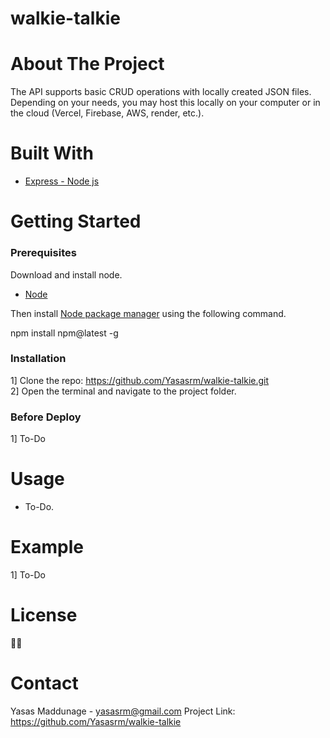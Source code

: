 # walkie-talkie

# About The Project

The API supports basic CRUD operations with locally created JSON files. Depending on your needs, you may host this locally on your computer or in the cloud (Vercel, Firebase, AWS, render, etc.).

# Built With

<ul dir="auto">
<li><a href="https://expressjs.com/" rel="nofollow">Express - Node js</a></li>
</ul>

# Getting Started

<h3>Prerequisites</h3>

Download and install node.
<ul dir="auto">
  <li><a href="https://nodejs.org/" rel="nofollow">Node</a></li>
</ul>

Then install <a href="https://www.npmjs.com/" rel="nofollow">Node package manager</a> using the following command.

npm install npm@latest -g

<h3>Installation</h3>

1] Clone the repo: https://github.com/Yasasrm/walkie-talkie.git <br>
2] Open the terminal and navigate to the project folder. <br>

<h3>Before Deploy</h3>
1] To-Do

# Usage

 <ul dir="auto">
  <li>To-Do.</li>
</ul>

# Example
1] To-Do

# License
🤷‍♂️

# Contact

Yasas Maddunage - yasasrm@gmail.com
Project Link: https://github.com/Yasasrm/walkie-talkie